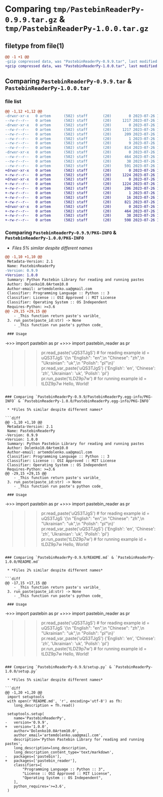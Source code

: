# Comparing `tmp/PastebinReaderPy-0.9.9.tar.gz` & `tmp/PastebinReaderPy-1.0.0.tar.gz`

## filetype from file(1)

```diff
@@ -1 +1 @@
-gzip compressed data, was "PastebinReaderPy-0.9.9.tar", last modified: Wed Jul 26 19:04:07 2023, max compression
+gzip compressed data, was "PastebinReaderPy-1.0.0.tar", last modified: Wed Jul 26 19:15:00 2023, max compression
```

## Comparing `PastebinReaderPy-0.9.9.tar` & `PastebinReaderPy-1.0.0.tar`

### file list

```diff
@@ -1,12 +1,12 @@
-drwxr-xr-x   0 artem      (502) staff       (20)        0 2023-07-26 19:04:07.278130 PastebinReaderPy-0.9.9/
--rw-r--r--   0 artem      (502) staff       (20)     1217 2023-07-26 19:04:07.278431 PastebinReaderPy-0.9.9/PKG-INFO
-drwxr-xr-x   0 artem      (502) staff       (20)        0 2023-07-26 19:04:07.275739 PastebinReaderPy-0.9.9/PastebinReaderPy.egg-info/
--rw-r--r--   0 artem      (502) staff       (20)     1217 2023-07-26 19:04:07.000000 PastebinReaderPy-0.9.9/PastebinReaderPy.egg-info/PKG-INFO
--rw-r--r--   0 artem      (502) staff       (20)      209 2023-07-26 19:04:07.000000 PastebinReaderPy-0.9.9/PastebinReaderPy.egg-info/SOURCES.txt
--rw-r--r--   0 artem      (502) staff       (20)        1 2023-07-26 19:04:07.000000 PastebinReaderPy-0.9.9/PastebinReaderPy.egg-info/dependency_links.txt
--rw-r--r--   0 artem      (502) staff       (20)        9 2023-07-26 19:04:07.000000 PastebinReaderPy-0.9.9/PastebinReaderPy.egg-info/top_level.txt
--rw-r--r--   0 artem      (502) staff       (20)      814 2023-07-26 19:02:16.000000 PastebinReaderPy-0.9.9/README.md
-drwxr-xr-x   0 artem      (502) staff       (20)        0 2023-07-26 19:04:07.276277 PastebinReaderPy-0.9.9/pastebin/
--rw-r--r--   0 artem      (502) staff       (20)      464 2023-07-26 14:03:23.000000 PastebinReaderPy-0.9.9/pastebin/__init__.py
--rw-r--r--   0 artem      (502) staff       (20)       38 2023-07-26 19:04:07.279343 PastebinReaderPy-0.9.9/setup.cfg
--rw-r--r--   0 artem      (502) staff       (20)      591 2023-07-26 19:02:30.000000 PastebinReaderPy-0.9.9/setup.py
+drwxr-xr-x   0 artem      (502) staff       (20)        0 2023-07-26 19:15:00.362338 PastebinReaderPy-1.0.0/
+-rw-r--r--   0 artem      (502) staff       (20)     1224 2023-07-26 19:15:00.361715 PastebinReaderPy-1.0.0/PKG-INFO
+drwxr-xr-x   0 artem      (502) staff       (20)        0 2023-07-26 19:15:00.359516 PastebinReaderPy-1.0.0/PastebinReaderPy.egg-info/
+-rw-r--r--   0 artem      (502) staff       (20)     1224 2023-07-26 19:15:00.000000 PastebinReaderPy-1.0.0/PastebinReaderPy.egg-info/PKG-INFO
+-rw-r--r--   0 artem      (502) staff       (20)      206 2023-07-26 19:15:00.000000 PastebinReaderPy-1.0.0/PastebinReaderPy.egg-info/SOURCES.txt
+-rw-r--r--   0 artem      (502) staff       (20)        1 2023-07-26 19:15:00.000000 PastebinReaderPy-1.0.0/PastebinReaderPy.egg-info/dependency_links.txt
+-rw-r--r--   0 artem      (502) staff       (20)       16 2023-07-26 19:15:00.000000 PastebinReaderPy-1.0.0/PastebinReaderPy.egg-info/top_level.txt
+-rw-r--r--   0 artem      (502) staff       (20)      821 2023-07-26 19:14:52.000000 PastebinReaderPy-1.0.0/README.md
+drwxr-xr-x   0 artem      (502) staff       (20)        0 2023-07-26 19:15:00.360015 PastebinReaderPy-1.0.0/pastebin_reader/
+-rw-r--r--   0 artem      (502) staff       (20)      464 2023-07-26 14:03:23.000000 PastebinReaderPy-1.0.0/pastebin_reader/__init__.py
+-rw-r--r--   0 artem      (502) staff       (20)       38 2023-07-26 19:15:00.362575 PastebinReaderPy-1.0.0/setup.cfg
+-rw-r--r--   0 artem      (502) staff       (20)      598 2023-07-26 19:14:26.000000 PastebinReaderPy-1.0.0/setup.py
```

### Comparing `PastebinReaderPy-0.9.9/PKG-INFO` & `PastebinReaderPy-1.0.0/PKG-INFO`

 * *Files 5% similar despite different names*

```diff
@@ -1,10 +1,10 @@
 Metadata-Version: 2.1
 Name: PastebinReaderPy
-Version: 0.9.9
+Version: 1.0.0
 Summary: Python Pastebin Library for reading and running pastes
 Author: Dolenko10.0Artem10.0
 Author-email: artemdolenko.ua@gmail.com
 Classifier: Programming Language :: Python :: 3
 Classifier: License :: OSI Approved :: MIT License
 Classifier: Operating System :: OS Independent
 Requires-Python: >=3.6
@@ -29,15 +29,15 @@
    - _This function return paste's varible_
 3. run_paste(paste_id:str) -> None
    - _This function run paste's python code_
 
 ### Usage
 ```
 
->>> import pastebin as pr
+>>> import pastebin_reader as pr
 >>> pr.read_paste('uQS3TJgS') # for reading example id = uQS3TJgS
 '{\n    "English": "en",\n    "Chinese": "zh",\n    "Ukrainian": "uk",\n    "Polish": "pl"\n}'
 >>> pr.read_var_paste('uQS3TJgS')
 {'English': 'en', 'Chinese': 'zh', 'Ukrainian': 'uk', 'Polish': 'pl'}
 >>> pr.run_paste('tLDZ9p7w') # for running example id = tLDZ9p7w
 Hello, World!
```

### Comparing `PastebinReaderPy-0.9.9/PastebinReaderPy.egg-info/PKG-INFO` & `PastebinReaderPy-1.0.0/PastebinReaderPy.egg-info/PKG-INFO`

 * *Files 5% similar despite different names*

```diff
@@ -1,10 +1,10 @@
 Metadata-Version: 2.1
 Name: PastebinReaderPy
-Version: 0.9.9
+Version: 1.0.0
 Summary: Python Pastebin Library for reading and running pastes
 Author: Dolenko10.0Artem10.0
 Author-email: artemdolenko.ua@gmail.com
 Classifier: Programming Language :: Python :: 3
 Classifier: License :: OSI Approved :: MIT License
 Classifier: Operating System :: OS Independent
 Requires-Python: >=3.6
@@ -29,15 +29,15 @@
    - _This function return paste's varible_
 3. run_paste(paste_id:str) -> None
    - _This function run paste's python code_
 
 ### Usage
 ```
 
->>> import pastebin as pr
+>>> import pastebin_reader as pr
 >>> pr.read_paste('uQS3TJgS') # for reading example id = uQS3TJgS
 '{\n    "English": "en",\n    "Chinese": "zh",\n    "Ukrainian": "uk",\n    "Polish": "pl"\n}'
 >>> pr.read_var_paste('uQS3TJgS')
 {'English': 'en', 'Chinese': 'zh', 'Ukrainian': 'uk', 'Polish': 'pl'}
 >>> pr.run_paste('tLDZ9p7w') # for running example id = tLDZ9p7w
 Hello, World!
```

### Comparing `PastebinReaderPy-0.9.9/README.md` & `PastebinReaderPy-1.0.0/README.md`

 * *Files 2% similar despite different names*

```diff
@@ -17,15 +17,15 @@
    - _This function return paste's varible_
 3. run_paste(paste_id:str) -> None
    - _This function run paste's python code_
 
 ### Usage
 ```
 
->>> import pastebin as pr
+>>> import pastebin_reader as pr
 >>> pr.read_paste('uQS3TJgS') # for reading example id = uQS3TJgS
 '{\n    "English": "en",\n    "Chinese": "zh",\n    "Ukrainian": "uk",\n    "Polish": "pl"\n}'
 >>> pr.read_var_paste('uQS3TJgS')
 {'English': 'en', 'Chinese': 'zh', 'Ukrainian': 'uk', 'Polish': 'pl'}
 >>> pr.run_paste('tLDZ9p7w') # for running example id = tLDZ9p7w
 Hello, World!
```

### Comparing `PastebinReaderPy-0.9.9/setup.py` & `PastebinReaderPy-1.0.0/setup.py`

 * *Files 5% similar despite different names*

```diff
@@ -1,20 +1,20 @@
 import setuptools
 with open(r'README.md', 'r', encoding='utf-8') as fh:
 	long_description = fh.read()
 
 setuptools.setup(
 	name='PastebinReaderPy',
-	version='0.9.9',
+	version='1.0.0',
 	author='Dolenko10.0Artem10.0',
 	author_email='artemdolenko.ua@gmail.com',
 	description='Python Pastebin Library for reading and running pastes',
 	long_description=long_description,
 	long_description_content_type='text/markdown',
-	packages=['pastebin'],
+	packages=['pastebin_reader'],
 	classifiers=[
 		"Programming Language :: Python :: 3",
 		"License :: OSI Approved :: MIT License",
 		"Operating System :: OS Independent",
 	],
 	python_requires='>=3.6',
 )
```

